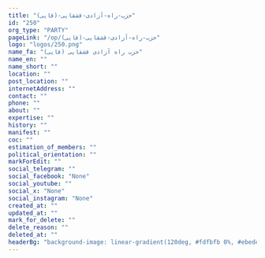 ```yaml
---
title: "حزب-راه-آزادی-قشقایی-(قایی)"
id: "250"
org_type: "PARTY"
pageLink: "/op/حزب-راه-آزادی-قشقایی-(قایی)"
logo: "logos/250.png"
name_fa: "حزب راه آزادی قشقایی (قایی)"
name_en: ""
name_short: ""
location: ""
post_location: ""
internetAddress: ""
contact: ""
phone: ""
about: ""
expertise: ""
history: ""
manifest: ""
coc: ""
estimation_of_members: ""
political_orientation: ""
markForEdit: ""
social_telegram: ""
social_facebook: "None"
social_youtube: ""
social_x: "None"
social_instagram: "None"
created_at: ""
updated_at: ""
mark_for_delete: ""
delete_reason: ""
deleted_at: ""
headerBg: "background-image: linear-gradient(120deg, #fdfbfb 0%, #ebedee 100%);"
---
```

